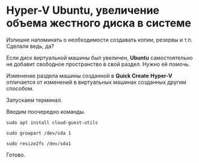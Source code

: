 # Hyper-V Ubuntu, увеличение объема жестного диска в системе

Излишне напоминать о необходимости создавать копии, резервы и т.п. Сделали ведь, да?

Если диск виртуальной машины был увеличен, **Ubuntu** самостоятельно не добавит свободное пространство в свой раздел. Нужно ей помочь.

Изменение раздела машины созданной в **Quick Create** **Hyper-V** отличается от изменений в виртуальных машинах созданных другим способом.

Запускаем терминал.

Вводим поочередно команды.

```
sudo apt install cloud-guest-utils
```

```
sudo growpart /dev/sda 1
```

```
sudo resize2fs /dev/sda1
```

Готово.